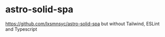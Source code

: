 # astro-solid-spa

https://github.com/lxsmnsyc/astro-solid-spa
but without Tailwind, ESLint and Typescript
